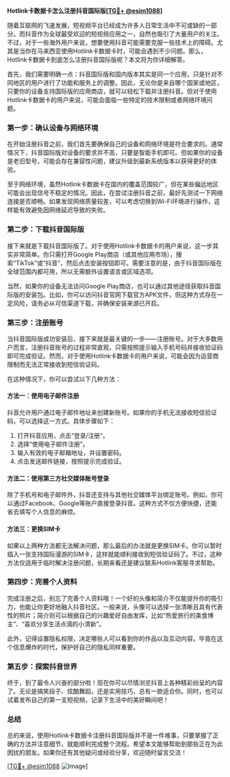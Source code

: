 **Hotlink卡数据卡怎么注册抖音国际版[[TG💪+ @esim1088](https://t.me/s/esim1088)]**

随着互联网的飞速发展，短视频平台已经成为许多人日常生活中不可或缺的一部分。而抖音作为全球最受欢迎的短视频应用之一，自然也吸引了大量用户的关注。不过，对于一些海外用户来说，想要使用抖音可能需要克服一些技术上的障碍。尤其是当你在马来西亚使用Hotlink卡数据卡时，可能会遇到不少问题。那么，Hotlink卡数据卡到底怎么注册抖音国际版呢？本文将为你详细解答。

首先，我们需要明确一点：抖音国际版和国内版本其实是同一个应用，只是针对不同地区的用户进行了功能和服务上的调整。因此，无论你是来自哪个国家或地区，只要你的设备支持国际版的应用商店，就可以轻松下载并注册抖音。但对于使用Hotlink卡数据卡的用户来说，可能会面临一些特定的技术限制或者网络环境问题。

### **第一步：确认设备与网络环境**
在开始注册抖音之前，我们首先要确保自己的设备和网络环境是符合要求的。通常情况下，抖音国际版对设备的要求并不高，只要是智能手机即可。但如果你的设备是老旧型号，可能会存在兼容性问题，建议升级到最新系统版本以获得更好的体验。

至于网络环境，虽然Hotlink卡数据卡在国内的覆盖范围较广，但在某些偏远地区可能会出现信号不稳定的情况。因此，在尝试注册抖音之前，最好先测试一下网络连接是否顺畅。如果发现网络质量较差，可以考虑切换到Wi-Fi环境进行操作，这样能有效避免因网络延迟导致的失败。

### **第二步：下载抖音国际版**
接下来就是下载抖音国际版了。对于使用Hotlink卡数据卡的用户来说，这一步其实非常简单。你只需打开Google Play商店（或其他应用市场），搜索“TikTok”或“抖音”，然后点击安装按钮即可。需要注意的是，由于抖音国际版在全球范围内都可用，所以无需额外设置语言或区域选项。

当然，如果你的设备无法访问Google Play商店，也可以通过其他途径获取抖音国际版的安装包。比如，你可以访问抖音官网下载官方APK文件，但这种方式存在一定风险，请务必从可信渠道下载，并确保安装来源已开启。

### **第三步：注册账号**
当抖音国际版成功安装后，接下来就是最关键的一步——注册账号。对于大多数用户而言，注册抖音账号的过程非常直观，只需按照提示输入手机号码并接收验证码即可完成验证。然而，对于使用Hotlink卡数据卡的用户来说，可能会因为运营商限制而无法正常接收到短信验证码。

在这种情况下，你可以尝试以下几种方法：

#### **方法一：使用电子邮件注册**
抖音允许用户通过电子邮件地址来创建新账号。如果你的手机无法接收短信验证码，可以选择这一方式。具体步骤如下：
1. 打开抖音应用，点击“登录/注册”。
2. 选择“使用电子邮件注册”。
3. 输入有效的电子邮箱地址，并设置密码。
4. 点击发送邮件链接，按照提示完成验证。

#### **方法二：使用第三方社交媒体账号登录**
除了手机号和电子邮件外，抖音还支持与其他社交媒体平台绑定账号。例如，你可以通过Facebook、Google等账户直接登录抖音。这种方式不仅方便快捷，还能省去填写个人信息的麻烦。

#### **方法三：更换SIM卡**
如果以上两种方法都无法解决问题，那么最后的办法就是更换SIM卡。你可以暂时插入一张支持国际漫游的SIM卡，这样就能顺利接收到短信验证码了。不过，这种方法仅适用于临时解决注册问题，长期来看还是建议联系Hotlink客服寻求帮助。

### **第四步：完善个人资料**
完成注册之后，别忘了完善个人资料哦！一个好的头像和简介不仅能提升你的吸引力，也能让你更好地融入抖音社区。一般来说，头像可以选择一张清晰且具有代表性的照片；简介则可以根据自己的兴趣爱好自由发挥，比如“热爱旅行的美食博主”、“喜欢分享生活点滴的小清新”。

此外，记得设置隐私权限，决定哪些人可以看到你的作品以及互动内容。毕竟在这个信息爆炸的时代，保护好自己的隐私同样重要。

### **第五步：探索抖音世界**
终于，到了最令人兴奋的部分啦！现在你可以尽情浏览抖音上各种精彩纷呈的内容了。无论是搞笑段子、炫酷舞蹈，还是实用技巧，总有一款适合你。同时，也可以试着发布自己的第一支短视频，记录下生活中的美好瞬间吧！

### **总结**
总的来说，使用Hotlink卡数据卡注册抖音国际版并不是一件难事，只要掌握了正确的方法并注意细节，就能顺利完成整个流程。希望本文能够帮助到那些正在为此困扰的朋友。如果你还有其他疑问或经验分享，欢迎随时留言交流！

[[TG💪+ @esim1088](https://t.me/s/esim1088) ![Image](https://i.postimg.cc/4NQfJmqS/Snipaste-2025-05-13-00-14-12.png)]
